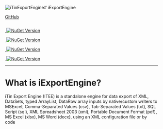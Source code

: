 <img alt="iTinExportEngine" src="https://cdn.rawgit.com/iAJTin/iExportEngine/master/nuget/iTin.Export.png" /># iExportEngine

[GitHub](https://github.com/iAJTin/iExportEngine)

<p align="left">
  <img alt="" src="https://img.shields.io/badge/iTin-iExportEngine-green.svg?style=flat" />
</p>
<p align="left">
  <a href="https://www.nuget.org/packages/iTin.Export.Core/">
    <img alt="" src="https://img.shields.io/badge/-iTin.Export.Core-green.svg?style=flat" />
    <img alt="NuGet Version" src="https://img.shields.io/nuget/v/iTin.Export.Core.svg" /> 
  </a>
</p>
<p align="left">
  <a href="https://www.nuget.org/packages/iTin.Export.Writers.OpenXml.Xlsx/">
    <img alt="" src="https://img.shields.io/badge/-iTin.Export.Writers.OpenXml.Xlsx-green.svg?style=flat" />
    <img alt="NuGet Version" src="https://img.shields.io/nuget/v/iTin.Export.Writers.OpenXml.Xlsx.svg" /> 
  </a>
</p>
<p align="left">
  <a href="https://www.nuget.org/packages/iTin.Export.Writers.OpenXml.DocX/">
    <img alt="" src="https://img.shields.io/badge/-iTin.Export.Writers.OpenXml.DocX-green.svg?style=flat" />
    <img alt="NuGet Version" src="https://img.shields.io/nuget/v/iTin.Export.Writers.OpenXml.DocX.svg" /> 
  </a>
</p>
<p align="left">
  <a href="https://www.nuget.org/packages/iTin.Export.Writers.Adobe/">
    <img alt="" src="https://img.shields.io/badge/-iTin.Export.Writers.Adobe-green.svg?style=flat" />
    <img alt="NuGet Version" src="https://img.shields.io/nuget/v/iTin.Export.Writers.Adobe.svg" /> 
  </a>
</p>

***

# What is iExportEngine?

iTin Export Engine (ITEE) is a standalone engine for data export of XML, DataSets, typed ArrayList, DataRow array inputs by native/custom writers to MSExcel, Comma-Separated Values (csv), Tab-Separated Values (txt), SQL Script (sql), XML Spreadsheet 2003 (xml), Portable Document Format (pdf), MS Excel (xlsx), MS Word (docx), using an XML configuration file or by code
